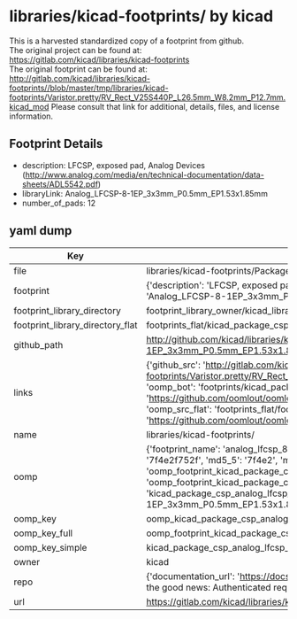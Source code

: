 # libraries/kicad-footprints/ by kicad  
This is a harvested standardized copy of a footprint from github.  
The original project can be found at:  
https://gitlab.com/kicad/libraries/kicad-footprints  
The original footprint can be found at:
http://gitlab.com/kicad/libraries/kicad-footprints//blob/master/tmp/libraries/kicad-footprints/Varistor.pretty/RV_Rect_V25S440P_L26.5mm_W8.2mm_P12.7mm.kicad_mod
Please consult that link for additional, details, files, and license information.  
## Footprint Details
* description: LFCSP, exposed pad, Analog Devices (http://www.analog.com/media/en/technical-documentation/data-sheets/ADL5542.pdf)  
* libraryLink: Analog_LFCSP-8-1EP_3x3mm_P0.5mm_EP1.53x1.85mm  
* number_of_pads: 12  
## yaml dump  
| Key | Value |  
| --- | --- |  
| file | libraries/kicad-footprints/Package_CSP.pretty/Analog_LFCSP-8-1EP_3x3mm_P0.5mm_EP1.53x1.85mm.kicad_mod |  
| footprint | {'description': 'LFCSP, exposed pad, Analog Devices (http://www.analog.com/media/en/technical-documentation/data-sheets/ADL5542.pdf)', 'libraryLink': 'Analog_LFCSP-8-1EP_3x3mm_P0.5mm_EP1.53x1.85mm', 'number_of_pads': 12} |  
| footprint_library_directory | footprint_library_owner/kicad_libraries/kicad-footprints/ |  
| footprint_library_directory_flat | footprints_flat/kicad_package_csp_analog_lfcsp_8_1ep_3x3mm_p0_5mm_ep1_53x1_85mm/working |  
| github_path | http://github.com/kicad/libraries/kicad-footprints//blob/master/tmp/libraries/kicad-footprints/Package_CSP.pretty/Analog_LFCSP-8-1EP_3x3mm_P0.5mm_EP1.53x1.85mm.kicad_mod |  
| links | {'github_src': 'http://gitlab.com/kicad/libraries/kicad-footprints//blob/master/tmp/libraries/kicad-footprints/Varistor.pretty/RV_Rect_V25S440P_L26.5mm_W8.2mm_P12.7mm.kicad_mod', 'github_src_repo': 'https://gitlab.com/kicad/libraries/kicad-footprints', 'oomp_bot': 'footprints/kicad_package_csp_analog_lfcsp_8_1ep_3x3mm_p0_5mm_ep1_53x1_85mm/working', 'oomp_bot_github': 'https://github.com/oomlout/oomlout_oomp_footprint_bot/tree/main/footprints/kicad_package_csp_analog_lfcsp_8_1ep_3x3mm_p0_5mm_ep1_53x1_85mm/working', 'oomp_src_flat': 'footprints_flat/footprints_flat/kicad_package_csp_analog_lfcsp_8_1ep_3x3mm_p0_5mm_ep1_53x1_85mm/working', 'oomp_src_flat_github': 'https://github.com/oomlout/oomlout_oomp_footprint_src/tree/main/footprints_flat/kicad_package_csp_analog_lfcsp_8_1ep_3x3mm_p0_5mm_ep1_53x1_85mm/working'} |  
| name | libraries/kicad-footprints/ |  
| oomp | {'footprint_name': 'analog_lfcsp_8_1ep_3x3mm_p0_5mm_ep1_53x1_85mm', 'library_name': 'package_csp', 'md5': '7f4e2f752f7c6d284dee6875cf5c2048', 'md5_10': '7f4e2f752f', 'md5_5': '7f4e2', 'md5_6': '7f4e2f', 'oomp_key': 'oomp_kicad_package_csp_analog_lfcsp_8_1ep_3x3mm_p0_5mm_ep1_53x1_85mm', 'oomp_key_extra': 'oomp_footprint_kicad_package_csp_analog_lfcsp_8_1ep_3x3mm_p0_5mm_ep1_53x1_85mm', 'oomp_key_full': 'oomp_footprint_kicad_package_csp_analog_lfcsp_8_1ep_3x3mm_p0_5mm_ep1_53x1_85mm_7f4e2f', 'oomp_key_simple': 'kicad_package_csp_analog_lfcsp_8_1ep_3x3mm_p0_5mm_ep1_53x1_85mm', 'original_filename': 'libraries/kicad-footprints/Package_CSP.pretty/Analog_LFCSP-8-1EP_3x3mm_P0.5mm_EP1.53x1.85mm.kicad_mod', 'owner_name': 'kicad'} |  
| oomp_key | oomp_kicad_package_csp_analog_lfcsp_8_1ep_3x3mm_p0_5mm_ep1_53x1_85mm |  
| oomp_key_full | oomp_footprint_kicad_package_csp_analog_lfcsp_8_1ep_3x3mm_p0_5mm_ep1_53x1_85mm |  
| oomp_key_simple | kicad_package_csp_analog_lfcsp_8_1ep_3x3mm_p0_5mm_ep1_53x1_85mm |  
| owner | kicad |  
| repo | {'documentation_url': 'https://docs.github.com/rest/overview/resources-in-the-rest-api#rate-limiting', 'message': "API rate limit exceeded for 84.66.173.59. (But here's the good news: Authenticated requests get a higher rate limit. Check out the documentation for more details.)"} |  
| url | https://gitlab.com/kicad/libraries/kicad-footprints |  

